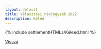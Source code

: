 ```yaml
---
layout: default
title: Választási névjegyzék 2022
description: Keléd
---
```


{% include settlementHTMLs/Keleed.html %}

[Vissza](../)